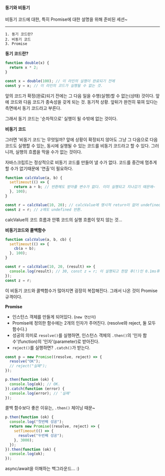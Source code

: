 #### 동기와 비동기

비동기 코드에 대한,
특히 Promise에 대한 설명을 위해 준비된 세션~

---

```
1. 동기 코드란?
2. 비동기 코드
3. Promise
```

**동기 코드란?**

```js
function double(x) {
  return x * 2;
}

const x = double(100); // 이 라인의 실행이 완료되기 전에
const y = x; // 이 라인의 코드가 실행될 수 없는 것.
```

앞의 코드가 확정(완료)되기 전에는 그 다음 일을 수행(실행)할 수 없는(상태) 것이다.
앞에 코드와 다음 코드가 종속성을 갖게 되는 것.
동기적 상황. 앞뒤가 완전히 묶여 있다는 측면에서 동기 코드라고 부른다.

그래서 동기 코드는 '순차적으로' 실행이 될 수밖에 없는 것이다.

**비동기 코드**

그러면 '비동기 코드'는 무엇일까?
앞에 상황이 확정되지 않아도 그냥 그 다음으로 다음 코드도 실행할 수 있는,
동시에 실행될 수 있는 코드를 비동기 코드라고 할 수 있다.
그러니까, 실행의 흐름을 막을 수가 없는 것이다.

자바스크립트는 정상적으로 비동기 코드를 만들어 낼 수가 없다.
코드를 중간에 멈추게 할 수가 없기때문에 '연출'이 필요하다.

```js
function calcValue(a, b) {
  setTimeout(() => {
    return a + b; // 반환해도 받아줄 변수가 없다. 이미 실행되고 지나갔기 때문에~
  }, 100);
}

const r = calcValue(10, 20); // calcValue에 명시적 return이 없어 undefined가 반환.
const z = r; // z에도 undefined 반환.
```

calcValue의 코드 흐름과 안쪾 코드의 실행 흐름이 맞지 않는 것...

**비동기코드와 콜백함수**

```js
function calcValue(a, b, cb) {
  setTimeout(() => {
    cb(a + b);
  }, 100);
}

const r = calcValue(10, 20, (result) => {
  console.log(result); // 30, const z = r; 이 실행되고 한참 후(!)인 0.1ms후에 실행된다.
});
const z = r;
```

이 비동기 코드와 콜백함수가 많아지면 굉장히 복잡해진다.
그래서 나온 것이 Promise 규격이다.

**Promise**

- 인스턴스 객체를 만들게 되어있다. (`new 연산자`)
- Promise에 정의한 함수에는 2개의 인자가 주어진다. (resolve와 reject, 둘 모두 함수다.)
- 성공의 의미로 `resolve()`를 실행하면, 인스턴스 객체의 `.then()`의 '인자 함수'(function)의 '인자'(parameter)로 받아진다.
- `reject()`를 실행하면? `.catch()`가 받는다.

```js
const p = new Promise((resolve, reject) => {
  resolve("OK");
  // reject("실패");
});

p.then(function (ok) {
  console.log(ok); // OK.
}).catch(function (error) {
  console.log(error); // '실패'
});
```

콜백 함수보다 좋은 이유는, `.then()` 체이닝 때문~

```js
p.then(function (ok) {
  console.log("첫번째 성공");
  return new Promise((resolve, reject) => {
    setTimeout(() => {
      resolve("두번째 성공");
    }, 3000);
  });
}).then(function (ok) {
  console.log(ok);
});
```

async/await을 이해하는 백그라운드... :)
